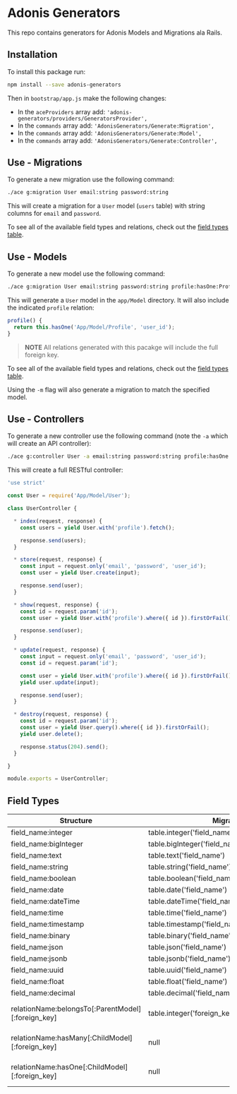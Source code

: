 # Adonis Generators

This repo contains generators for Adonis Models and Migrations ala Rails.

## Installation

To install this package run:

```bash
npm install --save adonis-generators
```

Then in `bootstrap/app.js` make the following changes:

* In the `aceProviders` array add: `'adonis-generators/providers/GeneratorsProvider',`
* In the `commands` array add: `'AdonisGenerators/Generate:Migration',`
* In the `commands` array add: `'AdonisGenerators/Generate:Model',`
* In the `commands` array add: `'AdonisGenerators/Generate:Controller',`

## Use - Migrations

To generate a new migration use the following command:

```bash
./ace g:migration User email:string password:string
```

This will create a migration for a `User` model (`users` table) with string columns for `email` and `password`.

To see all of the available field types and relations, check out the [field types table](#field-types).

## Use - Models

To generate a new model use the following command:

```bash
./ace g:migration User email:string password:string profile:hasOne:Profile
```

This will generate a `User` model in the `app/Model` directory.
It will also include the indicated `profile` relation:

```js
profile() {
  return this.hasOne('App/Model/Profile', 'user_id');
}
```

> **NOTE** All relations generated with this pacakge will include the full foreign key.

To see all of the available field types and relations, check out the [field types table](#field-types).

Using the `-m` flag will also generate a migration to match the specified model.

## Use - Controllers

To generate a new controller use the following command (note the `-a` which will create an API controller):

```bash
./ace g:controller User -a email:string password:string profile:hasOne
```

This will create a full RESTful controller:

```js
'use strict'

const User = require('App/Model/User');

class UserController {

  * index(request, response) {
    const users = yield User.with('profile').fetch();

    response.send(users);
  }

  * store(request, response) {
    const input = request.only('email', 'password', 'user_id');
    const user = yield User.create(input);

    response.send(user);
  }

  * show(request, response) {
    const id = request.param('id');
    const user = yield User.with('profile').where({ id }).firstOrFail();

    response.send(user);
  }

  * update(request, response) {
    const input = request.only('email', 'password', 'user_id');
    const id = request.param('id');

    const user = yield User.with('profile').where({ id }).firstOrFail();
    yield user.update(input);

    response.send(user);
  }

  * destroy(request, response) {
    const id = request.param('id');
    const user = yield User.query().where({ id }).firstOrFail();
    yield user.delete();

    response.status(204).send();
  }

}

module.exports = UserController;
```


## Field Types

| Structure                                          | Migration Output                                          | Model Output                                                  |
|----------------------------------------------------|-----------------------------------------------------------|---------------------------------------------------------------|
| field_name:integer                                 | table.integer('field_name')                               | null                                                          |
| field_name:bigInteger                              | table.bigInteger('field_name')                            | null                                                          |
| field_name:text                                    | table.text('field_name')                                  | null                                                          |
| field_name:string                                  | table.string('field_name')                                | null                                                          |
| field_name:boolean                                 | table.boolean('field_name')                               | null                                                          |
| field_name:date                                    | table.date('field_name')                                  | null                                                          |
| field_name:dateTime                                | table.dateTime('field_name')                              | null                                                          |
| field_name:time                                    | table.time('field_name')                                  | null                                                          |
| field_name:timestamp                               | table.timestamp('field_name')                             | null                                                          |
| field_name:binary                                  | table.binary('field_name')                                | null                                                          |
| field_name:json                                    | table.json('field_name')                                  | null                                                          |
| field_name:jsonb                                   | table.jsonb('field_name')                                 | null                                                          |
| field_name:uuid                                    | table.uuid('field_name')                                  | null                                                          |
| field_name:float                                   | table.float('field_name')                                 | null                                                          |
| field_name:decimal                                 | table.decimal('field_name')                               | null                                                          |
| relationName:belongsTo[:ParentModel][:foreign_key] | table.integer('foreign_key').reference('parent_model.id') | return this.belongsTo('App/Model/ParentModel', 'foreign_key') |
| relationName:hasMany[:ChildModel][:foreign_key]    | null                                                      | return this.hasMany('App/Model/ChildModel', 'foreign_key')   |
| relationName:hasOne[:ChildModel][:foreign_key]     | null                                                      | return this.hasOne('App/Model/ChildModel', 'foreign_key')    |

